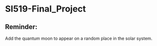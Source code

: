# SI519-Final_Project

## Reminder:

Add the quantum moon to appear on a random place in the solar system.